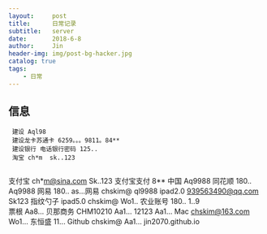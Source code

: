 ```yaml
---
layout:     post
title:      日常记录
subtitle:   server
date:       2018-6-8
author:     Jin
header-img: img/post-bg-hacker.jpg
catalog: true
tags:
    - 日常
---
```




## 信息


```objc
 建设 Aql98
 建设龙卡苏通卡 6259。。。9811。84**
 建设银行 电话银行密码 125..
 淘宝 ch*m  sk..123
 
```
 支付宝 ch*m@sina.com   Sk..123
 支付宝支付 8**
 中国 Aq9988
 同花顺 180..  Aq9988
 网易 180.. as...网易 chskim@   ql9988
 ipad2.0 939563490@qq.com Sk123  指纹勺子  ipad5.0 chskim@ Wo1..
 农业账号 180.. 1..9  
 票根 Aa8...
 贝那商务 CHM10210 Aa1...
 12123  Aa1...
 Mac chskim@163.com Wo1...
 东恒盛 11...
 Github  chskim@   Aa1...   jin2070.github.io
 
 
 
  
  
 




